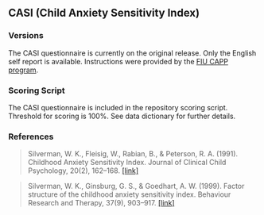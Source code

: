 ## CASI (Child Anxiety Sensitivity Index)

### Versions
The CASI questionnaire is currently on the original release. Only the English self report is available. Instructions were provided by the [FIU CAPP program](https://capp.fiu.edu/).


### Scoring Script
The CASI questionnaire is included in the repository scoring script. Threshold for scoring is 100%. See data dictionary for further details.


### References
> Silverman, W. K., Fleisig, W., Rabian, B., & Peterson, R. A. (1991). Childhood Anxiety Sensitivity Index. Journal of Clinical Child Psychology, 20(2), 162–168. [[link]](https://www.tandfonline.com/doi/abs/10.1207/S15374424JCCP2002_7)

> Silverman, W. K., Ginsburg, G. S., & Goedhart, A. W. (1999). Factor structure of the childhood anxiety sensitivity index. Behaviour Research and Therapy, 37(9), 903–917. [[link]](https://pubmed.ncbi.nlm.nih.gov/10458052/)
